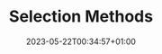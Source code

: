 ---
weight: 310
title: "Selection Methods"
description: "Subfolder nested inside a root section folder"
icon: "folder"
date: "2023-05-22T00:34:57+01:00"
lastmod: "2023-05-22T00:34:57+01:00"
draft: false
---